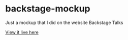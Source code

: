# backstage-mockup
Just a mockup that I did on the website Backstage Talks

<a href="https://not-backstagetalks.netlify.app/">View it live here</a>
